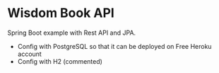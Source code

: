 # Wisdom Book API

Spring Boot example with Rest API and JPA.

* Config with PostgreSQL so that it can be deployed on Free Heroku account
* Config with H2 (commented)
